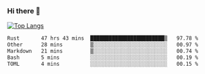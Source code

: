 ### Hi there 👋

<!--
**3Xpl0it3r/3Xpl0it3r** is a ✨ _special_ ✨ repository because its `README.md` (this file) appears on your GitHub profile.

Here are some ideas to get you started:

- 🔭 I’m currently working on ...
- 🌱 I’m currently learning ...
- 👯 I’m looking to collaborate on ...
- 🤔 I’m looking for help with ...
- 💬 Ask me about ...
- 📫 How to reach me: ...
- 😄 Pronouns: ...
- ⚡ Fun fact: ...
-->


[![Top Langs](https://github-readme-stats.vercel.app/api/top-langs/?username=3Xpl0it3r&layout=compact)](https://github.com/3Xpl0it3r/3Xpl0it3r)

<!--START_SECTION:waka-->

```txt
Rust       47 hrs 43 mins  ████████████████████████▒   97.78 %
Other      28 mins         ▒░░░░░░░░░░░░░░░░░░░░░░░░   00.97 %
Markdown   21 mins         ▒░░░░░░░░░░░░░░░░░░░░░░░░   00.74 %
Bash       5 mins          ░░░░░░░░░░░░░░░░░░░░░░░░░   00.19 %
TOML       4 mins          ░░░░░░░░░░░░░░░░░░░░░░░░░   00.15 %
```

<!--END_SECTION:waka-->
